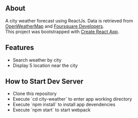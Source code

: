 ## About
A city weather forecast using ReactJs. Data is retrieved from <a href="https://openweathermap.org/forecast5">OpenWeatherMap</a> and <a href="https://developer.foursquare.com/docs/api/venues/search">Foursquare Developers</a>.
<br>
This project was bootstrapped with <a href="https://github.com/facebook/create-react-app">Create React App</a>.


## Features
<ul>
  <li>Search weather by city</li>
  <li>Display 5 location near the city</li>
</ul>


## How to Start Dev Server
<ul>
  <li>Clone this repository</li>
  <li>Execute `cd city-weather` to enter app working directory</li>
  <li>Execute `npm install` to install app devendencies</li>
  <li>Execute `npm start` to start webpack</li>
<ul>


